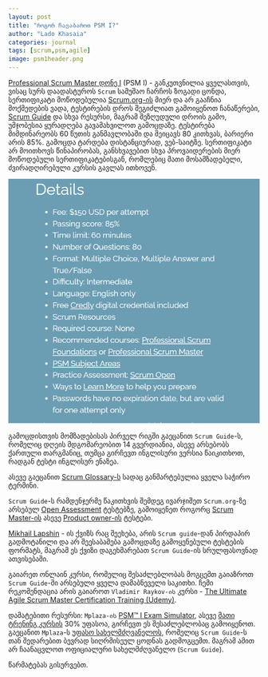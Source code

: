 ```yaml
---
layout: post
title: "როგორ ჩავაბაროთ PSM I?"
author: "Lado Khasaia"
categories: journal
tags: [scrum,psm,agile]
image: psm1header.png
---
```


[Professional Scrum Master დონე I](https://www.scrum.org/professional-scrum-master-i-certification) (PSM I) - განკუთვნილია ყველასთვის, ვისაც სურს დაადასტუროს `Scrum` სამუშაო ჩარჩოს ზოგადი ცონდა, სერთიფიკატი მოწოდებულია [Scrum.org-ის](https://www.scrum.org/) მიერ და არ გააჩნია მოქმედების ვადა, ტესტირების დროს შეგიძლიათ გამოიყენოთ ჩანაწერები, [Scrum Guide](https://scrumguides.org/scrum-guide.html) და სხვა რესურსი, მაგრამ შეზღუდული დროის გამო, უმჯობესია ყურადღება გავამახვილოთ გამოცდაზე. ტესტირება მიმდინარეობს 60 წუთის განმავლობაში და შეიცავს 80 კითხვას, ბარიერი არის 85%. გამოცდა ტარდება დისტანციურად, ვებ-საიტზე. სერთიფიკატი არ მოითხოვს წინაპირობას, განსხვავებით სხვა პროვაიდერების მიერ მოწოდებული სერთიფიკატებისგან, რომლებიც მათი მოსამზადებელი, ძვირადღირებული კურსის გავლას ითხოვენ.

![psm details](../assets/img/psm1/psm1details.png)

გამოცდისთვის მომზადებისას პირველ რიგში გაეცანით `Scrum Guide`-ს, რომელიც დღეის მდგომარეობით 14 გვერდიანია, ასევე არსებობს ქართული თარგმანიც, თუმცა გირჩევთ ინგლისური ვერსია წაიკითხოთ, რადგან ტესტი ინგლისურ ენაზეა.

ასევე გაეცანით [Scrum Glossary-ს](https://www.scrum.org/resources/scrum-glossary) სადაც განმარტებულია ყველა საჭირო ტერმინი.

`Scrum Guide`-ს რამდენჯერმე წაკითხვის შემდეგ ივარჯიშეთ `Scrum.org`-ზე არსებულ [Open Assessment](https://www.scrum.org/open-assessments) ტესტებზე, გამოიყენეთ როგორც [Scrum Master-ის](https://www.scrum.org/open-assessments/scrum-open) ასევე [Product owner-ის](https://www.scrum.org/open-assessments/product-owner-open) ტესტები.

[Mikhail Lapshin](https://mlapshin.com/index.php/scrum-quizzes/) - ის ქვიზს რაც შეეხება, არის `Scrum guide`-დან პირდაპირ გადმოტანილი და არ შეესაბამება გამოცდაზე გამოყენებული ტესტების ფორმატს, მაგრამ ეს ქვიზი დაგეხმარებათ `Scrum Guide`-ის სრულფასოვნად ათვისებაში.

გაიარეთ ონლაინ კურსი, რომელიც შესაძლებლობას მოგცემთ გაიაზროთ `Scrum Guide`-ში არსებული ყველა დამაბნეველი საკითხი. ჩემი რეკომენდაცია არის გაიაროთ `Vladimir Raykov-ის` კურსი - [The Ultimate Agile Scrum Master Certification Training (Udemy)](https://www.udemy.com/course/the-ultimate-agile-scrum-master-certification-training/).

დამატებითი რესურსი: `Mplaza-ის` [PSM™ I Exam Simulator](https://mplaza.training/exam-simulators/psm/), ასევე [მათი ტრენინგ კურსის](https://mplaza.training/online-courses/scrum-framework/) 30% უფასოა, გირჩევთ ეს შესაძლებლობაც გამოიყენოთ.
გაეცანით `Mplaza`-ს [უფასო სახელმძღვანელოს](https://cf-qa.adama.com/documents/6289384/0/scrum-training-manual.pdf), რომელიც `Scrum Guide`-ს თან შედარებით ბევრად სიღრმისეულ ცოდნას გადმოგცემთ. მაგრამ ამით არ ჩაანაცვლოთ ოფიციალური სახელმძღვანელო (`Scrum Guide`).

წარმატებას გისურვებთ.
